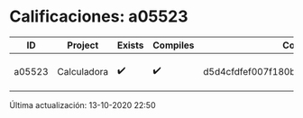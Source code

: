 # Calificaciones: a05523
|ID|Project|Exists|Compiles|CommitHash|CommitDate|CheckDate|Comments|
|-|-|-|-|-|-|-|-|
|a05523|Calculadora|✔️|✔️|d5d4cfdfef007f180bdb90a426eb4d8e0317bca3|13-10-2020 12:54:58|13-10-2020 22:50:43|NULL|

Última actualización: 13-10-2020 22:50